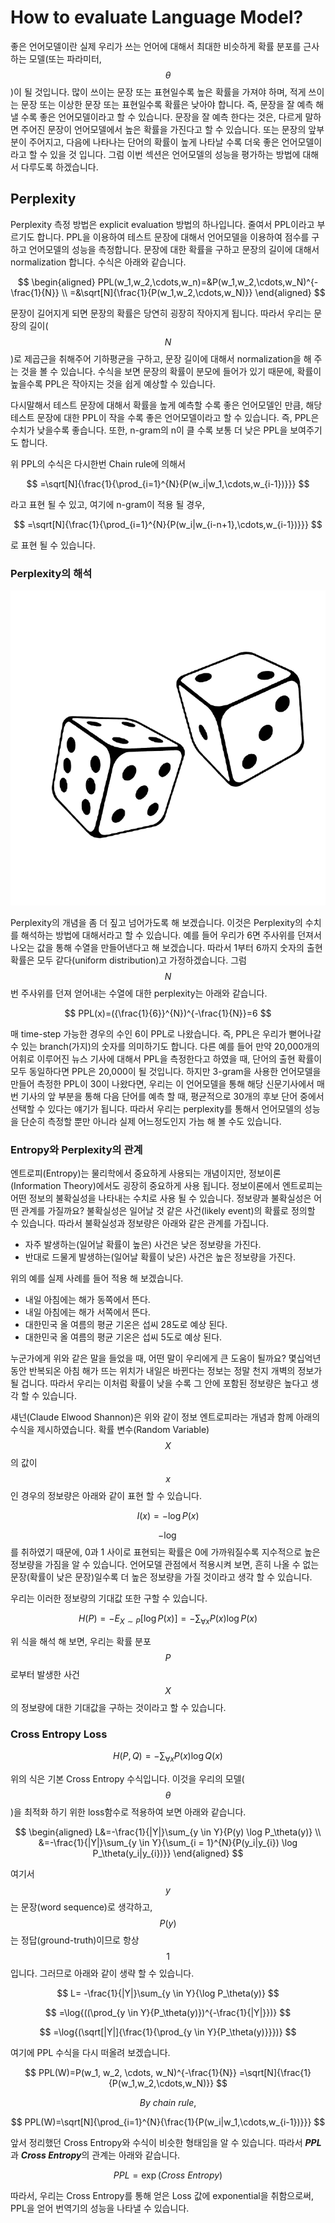 # How to evaluate Language Model?

좋은 언어모델이란 실제 우리가 쓰는 언어에 대해서 최대한 비슷하게 확률 분포를 근사하는 모델(또는 파라미터, $$\theta$$)이 될 것입니다. 많이 쓰이는 문장 또는 표현일수록 높은 확률을 가져야 하며, 적게 쓰이는 문장 또는 이상한 문장 또는 표현일수록 확률은 낮아야 합니다. 즉, 문장을 잘 예측 해 낼 수록 좋은 언어모델이라고 할 수 있습니다. 문장을 잘 예측 한다는 것은, 다르게 말하면 주어진 문장이 언어모델에서 높은 확률을 가진다고 할 수 있습니다. 또는 문장의 앞부분이 주어지고, 다음에 나타나는 단어의 확률이 높게 나타날 수록 더욱 좋은 언어모델이라고 할 수 있을 것 입니다. 그럼 이번 섹션은 언어모델의 성능을 평가하는 방법에 대해서 다루도록 하겠습니다.

## Perplexity

Perplexity 측정 방법은 explicit evaluation 방법의 하나입니다. 줄여서 PPL이라고 부르기도 합니다. PPL을 이용하여 테스트 문장에 대해서 언어모델을 이용하여 점수를 구하고 언어모델의 성능을 측정합니다. 문장에 대한 확률을 구하고 문장의 길이에 대해서 normalization 합니다. 수식은 아래와 같습니다.

$$
\begin{aligned}
PPL(w_1,w_2,\cdots,w_n)=&P(w_1,w_2,\cdots,w_N)^{-\frac{1}{N}} \\
=&\sqrt[N]{\frac{1}{P(w_1,w_2,\cdots,w_N)}}
\end{aligned}
$$

문장이 길어지게 되면 문장의 확률은 당연히 굉장히 작아지게 됩니다. 따라서 우리는 문장의 길이($$N$$)로 제곱근을 취해주어 기하평균을 구하고, 문장 길이에 대해서 normalization을 해 주는 것을 볼 수 있습니다. 수식을 보면 문장의 확률이 분모에 들어가 있기 때문에, 확률이 높을수록 PPL은 작아지는 것을 쉽게 예상할 수 있습니다. 

다시말해서 테스트 문장에 대해서 확률을 높게 예측할 수록 좋은 언어모델인 만큼, 해당 테스트 문장에 대한 PPL이 작을 수록 좋은 언어모델이라고 할 수 있습니다. 즉, PPL은 수치가 낮을수록 좋습니다. 또한, n-gram의 n이 클 수록 보통 더 낮은 PPL을 보여주기도 합니다.

위 PPL의 수식은 다시한번 Chain rule에 의해서

$$
=\sqrt[N]{\frac{1}{\prod_{i=1}^{N}{P(w_i|w_1,\cdots,w_{i-1})}}}
$$

라고 표현 될 수 있고, 여기에 n-gram이 적용 될 경우,

$$
=\sqrt[N]{\frac{1}{\prod_{i=1}^{N}{P(w_i|w_{i-n+1},\cdots,w_{i-1})}}}
$$

로 표현 될 수 있습니다.

### Perplexity의 해석

![](/assets/lm_rolling_dice.png)

Perplexity의 개념을 좀 더 짚고 넘어가도록 해 보겠습니다. 이것은 Perplexity의 수치를 해석하는 방법에 대해서라고 할 수 있습니다. 예를 들어 우리가 6면 주사위를 던져서 나오는 값을 통해 수열을 만들어낸다고 해 보겠습니다. 따라서 1부터 6까지 숫자의 출현 확률은 모두 같다(uniform distribution)고 가정하겠습니다. 그럼 $$N$$번 주사위를 던져 얻어내는 수열에 대한 perplexity는 아래와 같습니다.


$$
PPL(x)=({\frac{1}{6}}^{N})^{-\frac{1}{N}}=6
$$


매 time-step 가능한 경우의 수인 6이 PPL로 나왔습니다. 즉, PPL은 우리가 뻗어나갈 수 있는 branch\(가지\)의 숫자를 의미하기도 합니다. 다른 예를 들어 만약 20,000개의 어휘로 이루어진 뉴스 기사에 대해서 PPL을 측정한다고 하였을 때, 단어의 출현 확률이 모두 동일하다면 PPL은 20,000이 될 것입니다. 하지만 3-gram을 사용한 언어모델을 만들어 측정한 PPL이 30이 나왔다면, 우리는 이 언어모델을 통해 해당 신문기사에서 매번 기사의 앞 부분을 통해 다음 단어를 예측 할 때, 평균적으로 30개의 후보 단어 중에서 선택할 수 있다는 얘기가 됩니다. 따라서 우리는 perplexity를 통해서 언어모델의 성능을 단순히 측정할 뿐만 아니라 실제 어느정도인지 가늠 해 볼 수도 있습니다.

### Entropy와 Perplexity의 관계

엔트로피(Entropy)는 물리학에서 중요하게 사용되는 개념이지만, 정보이론(Information Theory)에서도 굉장히 중요하게 사용 됩니다. 정보이론에서 엔트로피는 어떤 정보의 불확실성을 나타내는 수치로 사용 될 수 있습니다. 정보량과 불확실성은 어떤 관계를 가질까요? 불확실성은 일어날 것 같은 사건(likely event)의 확률로 정의할 수 있습니다. 따라서 불확실성과 정보량은 아래와 같은 관계를 가집니다.

- 자주 발생하는(일어날 확률이 높은) 사건은 낮은 정보량을 가진다.
- 반대로 드물게 발생하는(일어날 확률이 낮은) 사건은 높은 정보량을 가진다.

위의 예를 실제 사례를 들어 적용 해 보겠습니다.

- 내일 아침에는 해가 동쪽에서 뜬다.
- 내일 아침에는 해가 서쪽에서 뜬다.
- 대한민국 올 여름의 평균 기온은 섭씨 28도로 예상 된다.
- 대한민국 올 여름의 평균 기온은 섭씨 5도로 예상 된다.

누군가에게 위와 같은 말을 들었을 때, 어떤 말이 우리에게 큰 도움이 될까요? 몇십억년 동안 반복되온 아침 해가 뜨는 위치가 내일은 바뀐다는 정보는 정말 천지 개벽의 정보가 될 겁니다. 따라서 우리는 이처럼 확률이 낮을 수록 그 안에 포함된 정보량은 높다고 생각 할 수 있습니다.

섀넌(Claude Elwood Shannon)은 위와 같이 정보 엔트로피라는 개념과 함께 아래의 수식을 제시하였습니다. 확률 변수(Random Variable) $$ X $$의 값이 $$ x $$인 경우의 정보량은 아래와 같이 표현 할 수 있습니다.

$$
I(x) = -\log{P(x)}
$$

$$ -\log{} $$를 취하였기 때문에, 0과 1 사이로 표현되는 확률은 0에 가까워질수록 지수적으로 높은 정보량을 가짐을 알 수 있습니다. 언어모델 관점에서 적용시켜 보면, 흔히 나올 수 없는 문장(확률이 낮은 문장)일수록 더 높은 정보량을 가질 것이라고 생각 할 수 있습니다.

우리는 이러한 정보량의 기대값 또한 구할 수 있습니다.

$$
H(P) = -E_{X \sim P}[\log{P(x)}] = -\sum_{\forall x}{P(x)\log{P(x)}}
$$

위 식을 해석 해 보면, 우리는 확률 분포 $$P$$로부터 발생한 사건 $$X$$의 정보량에 대한 기대값을 구하는 것이라고 할 수 있습니다.

### Cross Entropy Loss

$$
H(P,Q)=-{\sum_{\forall x}{P(x)\log{Q(x)}}}
$$

위의 식은 기본 Cross Entropy 수식입니다. 이것을 우리의 모델($$ \theta $$)을 최적화 하기 위한 loss함수로 적용하여 보면 아래와 같습니다.

$$
\begin{aligned}
L&=-\frac{1}{|Y|}\sum_{y \in Y}{P(y) \log P_\theta(y)} \\
&=-\frac{1}{|Y|}\sum_{y \in Y}{\sum_{i = 1}^{N}{P(y_i|y_{i}) \log P_\theta(y_i|y_{i})}}
\end{aligned}
$$

여기서 $$ y $$는 문장(word sequence)로 생각하고, $$ P(y) $$는 정답(ground-truth)이므로 항상 $$ 1 $$입니다. 그러므로 아래와 같이 생략 할 수 있습니다.

$$
L= -\frac{1}{|Y|}\sum_{y \in Y}{\log P_\theta(y)}
$$

$$
=\log{((\prod_{y \in Y}{P_\theta(y)})^{-\frac{1}{|Y|}})}
$$

$$
=\log{(\sqrt[|Y|]{\frac{1}{\prod_{y \in Y}{P_\theta(y)}}})}
$$

여기에 PPL 수식을 다시 떠올려 보겠습니다.

$$
PPL(W)=P(w_1, w_2, \cdots, w_N)^{-\frac{1}{N}}
=\sqrt[N]{\frac{1}{P(w_1,w_2,\cdots,w_N)}}
$$

$$
By~chain~rule,
$$

$$
PPL(W)=\sqrt[N]{\prod_{i=1}^{N}{\frac{1}{P(w_i|w_1,\cdots,w_{i-1})}}}
$$

앞서 정리했던 Cross Entropy와 수식이 비슷한 형태임을 알 수 있습니다. 따라서 ***PPL***과 ***Cross Entropy***의 관계는 아래와 같습니다.

$$
PPL = \exp(Cross~Entropy)
$$

따라서, 우리는 Cross Entropy를 통해 얻은 Loss 값에 exponential을 취함으로써, PPL을 얻어 번역기의 성능을 나타낼 수 있습니다.